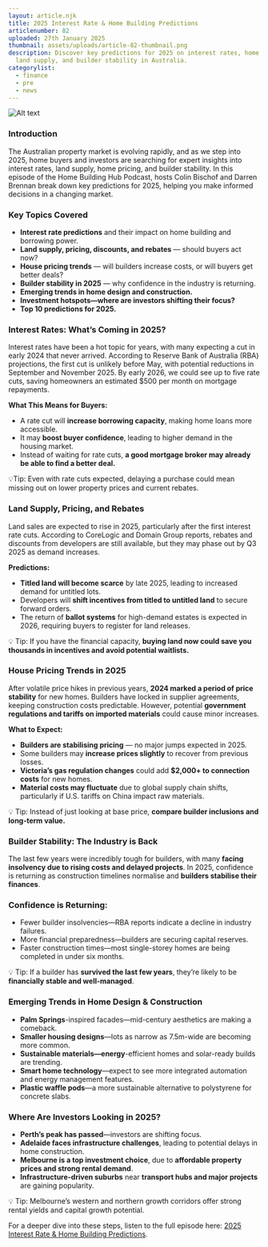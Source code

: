 ```yaml
---
layout: article.njk
title: 2025 Interest Rate & Home Building Predictions
articlenumber: 82
uploaded: 27th January 2025
thumbnail: assets/uploads/article-82-thumbnail.png
description: Discover key predictions for 2025 on interest rates, home prices,
  land supply, and builder stability in Australia.
categorylist:
  - finance
  - pre
  - news
---
```

![Alt text](/assets/uploads/article-82-thumbnail.png "title")

### Introduction

The Australian property market is evolving rapidly, and as we step into 2025, home buyers and investors are searching for expert insights into interest rates, land supply, home pricing, and builder stability. In this episode of the Home Building Hub Podcast, hosts Colin Bischof and Darren Brennan break down key predictions for 2025, helping you make informed decisions in a changing market.

### Key Topics Covered

* **Interest rate predictions** and their impact on home building and borrowing power.
* **Land supply, pricing, discounts, and rebates** — should buyers act now?
* **House pricing trends** — will builders increase costs, or will buyers get better deals?
* **Builder stability in 2025** — why confidence in the industry is returning.
* **Emerging trends in home design and construction.**
* **Investment hotspots—where are investors shifting their focus?**
* **Top 10 predictions for 2025.**

### Interest Rates: What’s Coming in 2025?

Interest rates have been a hot topic for years, with many expecting a cut in early 2024 that never arrived. According to Reserve Bank of Australia (RBA) projections, the first cut is unlikely before May, with potential reductions in September and November 2025. By early 2026, we could see up to five rate cuts, saving homeowners an estimated $500 per month on mortgage repayments.

**What This Means for Buyers:**

* A rate cut will **increase borrowing capacity**, making home loans more accessible.
* It may **boost buyer confidence**, leading to higher demand in the housing market.
* Instead of waiting for rate cuts, **a good mortgage broker may already be able to find a better deal.**

💡Tip: Even with rate cuts expected, delaying a purchase could mean missing out on lower property prices and current rebates.

### Land Supply, Pricing, and Rebates

Land sales are expected to rise in 2025, particularly after the first interest rate cuts. According to CoreLogic and Domain Group reports, rebates and discounts from developers are still available, but they may phase out by Q3 2025 as demand increases.

**Predictions:**

* **Titled land will become scarce** by late 2025, leading to increased demand for untitled lots.
* Developers will **shift incentives from titled to untitled land** to secure forward orders.
* The return of **ballot systems** for high-demand estates is expected in 2026, requiring buyers to register for land releases.

💡 Tip: If you have the financial capacity, **buying land now could save you thousands in incentives and avoid potential waitlists.**

### House Pricing Trends in 2025

After volatile price hikes in previous years, **2024 marked a period of price stability** for new homes. Builders have locked in supplier agreements, keeping construction costs predictable. However, potential **government regulations and tariffs on imported materials** could cause minor increases.

**What to Expect:**

* **Builders are stabilising pricing** — no major jumps expected in 2025.
* Some builders may **increase prices slightly** to recover from previous losses.
* **Victoria’s gas regulation changes** could add **$2,000+ to connection costs** for new homes.
* **Material costs may fluctuate** due to global supply chain shifts, particularly if U.S. tariffs on China impact raw materials.

💡 Tip: Instead of just looking at base price, **compare builder inclusions and long-term value.**

### Builder Stability: The Industry is Back

The last few years were incredibly tough for builders, with many **facing insolvency due to rising costs and delayed projects**. In 2025, confidence is returning as construction timelines normalise and **builders stabilise their finances**.

### Confidence is Returning:

* Fewer builder insolvencies—RBA reports indicate a decline in industry failures.
* More financial preparedness—builders are securing capital reserves.
* Faster construction times—most single-storey homes are being completed in under six months.

💡 Tip: If a builder has **survived the last few years**, they’re likely to be **financially stable and well-managed**.

### Emerging Trends in Home Design & Construction

* **Palm Springs**-inspired facades—mid-century aesthetics are making a comeback.
* **Smaller housing designs**—lots as narrow as 7.5m-wide are becoming more common.
* **Sustainable materials—energy**-efficient homes and solar-ready builds are trending.
* **Smart home technology**—expect to see more integrated automation and energy management features.
* **Plastic waffle pods**—a more sustainable alternative to polystyrene for concrete slabs.

### Where Are Investors Looking in 2025?

* **Perth’s peak has passed**—investors are shifting focus.
* **Adelaide faces infrastructure challenges**, leading to potential delays in home construction.
* **Melbourne is a top investment choice**, due to **affordable property prices and strong rental demand**.
* **Infrastructure-driven suburbs** near **transport hubs and major projects** are gaining popularity.

💡 Tip: Melbourne’s western and northern growth corridors offer strong rental yields and capital growth potential.

For a deeper dive into these steps, listen to the full episode here: <a href="/posts/ep-82" id="intext-link" target="_blank">2025 Interest Rate & Home Building Predictions</a>.
